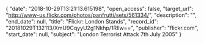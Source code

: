 {
  "date": "2018-10-29T13:21:13.615198", 
  "open_access": false, 
  "target_url": "http://www-us.flickr.com/photos/panfrutti/sets/561334/", 
  "description": "", 
  "end_date": null, 
  "title": "Flickr: London Stands", 
  "record_id": "20181029T132113/XmU9CqyyU2g1Nkhp/1RIlw==", 
  "publisher": "flickr.com", 
  "start_date": null, 
  "subject": "London Terrorist Attack 7th July 2005"
}

